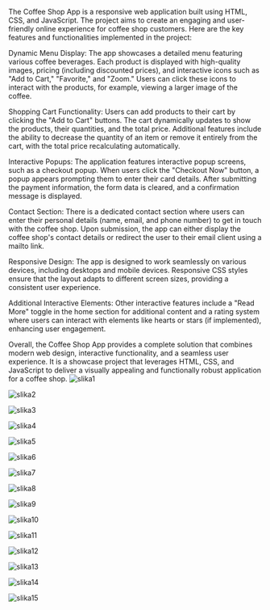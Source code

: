 The Coffee Shop App is a responsive web application built using HTML, CSS, and JavaScript. The project aims to create an engaging and user-friendly online experience for coffee shop customers. Here are the key features and functionalities implemented in the project:

Dynamic Menu Display:
The app showcases a detailed menu featuring various coffee beverages. Each product is displayed with high-quality images, pricing (including discounted prices), and interactive icons such as "Add to Cart," "Favorite," and "Zoom." Users can click these icons to interact with the products, for example, viewing a larger image of the coffee.

Shopping Cart Functionality:
Users can add products to their cart by clicking the "Add to Cart" buttons. The cart dynamically updates to show the products, their quantities, and the total price. Additional features include the ability to decrease the quantity of an item or remove it entirely from the cart, with the total price recalculating automatically.

Interactive Popups:
The application features interactive popup screens, such as a checkout popup. When users click the "Checkout Now" button, a popup appears prompting them to enter their card details. After submitting the payment information, the form data is cleared, and a confirmation message is displayed.

Contact Section:
There is a dedicated contact section where users can enter their personal details (name, email, and phone number) to get in touch with the coffee shop. Upon submission, the app can either display the coffee shop's contact details or redirect the user to their email client using a mailto link.

Responsive Design:
The app is designed to work seamlessly on various devices, including desktops and mobile devices. Responsive CSS styles ensure that the layout adapts to different screen sizes, providing a consistent user experience.

Additional Interactive Elements: 
Other interactive features include a "Read More" toggle in the home section for additional content and a rating system where users can interact with elements like hearts or stars (if implemented), enhancing user engagement.

Overall, the Coffee Shop App provides a complete solution that combines modern web design, interactive functionality, and a seamless user experience. It is a showcase project that leverages HTML, CSS, and JavaScript to deliver a visually appealing and functionally robust application for a coffee shop.
![slika1](https://github.com/user-attachments/assets/33f1ddd2-9b9c-491a-9e06-e34767750a00)

![slika2](https://github.com/user-attachments/assets/17e9aee8-7770-42df-97ac-22ff68891871)

![slika3](https://github.com/user-attachments/assets/454af728-22be-4921-8c09-19ba243767d9)


![slika4](https://github.com/user-attachments/assets/1f3e12ca-b6c4-4958-8d5a-aa0759e3650f)

![slika5](https://github.com/user-attachments/assets/d21820b5-6cc0-47ad-8bf7-b9d38a651702)

![slika6](https://github.com/user-attachments/assets/d7ab8593-3162-4da0-9e14-0af8916d55d8)

![slika7](https://github.com/user-attachments/assets/4f5a1ec7-7674-4156-9802-12f427c48d20)

![slika8](https://github.com/user-attachments/assets/f3c31996-7bba-4bc7-bc70-7d8b7327026d)

![slika9](https://github.com/user-attachments/assets/f23dab7b-fd3f-4e1d-92f9-5efe02389ab0)

![slika10](https://github.com/user-attachments/assets/6e463bb3-c924-4b77-9367-a758d3406962)


![slika11](https://github.com/user-attachments/assets/80a17340-5ce6-4b5b-a0e4-eef414146400)

![slika12](https://github.com/user-attachments/assets/5aeba13f-4465-4d47-831a-4848439fd20f)

![slika13](https://github.com/user-attachments/assets/5b4cdefb-aa6f-49e7-9379-a9434c44bf48)

![slika14](https://github.com/user-attachments/assets/4d5493dc-948a-4f73-ad72-411297a85be5)

![slika15](https://github.com/user-attachments/assets/d8a1fc87-08b2-4d70-af0e-a2b37835ded1)
